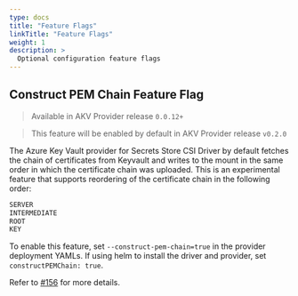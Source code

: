 ```yaml
---
type: docs
title: "Feature Flags"
linkTitle: "Feature Flags"
weight: 1
description: >
  Optional configuration feature flags
---
```


## Construct PEM Chain Feature Flag

> Available in AKV Provider release `0.0.12+`

> This feature will be enabled by default in AKV Provider release `v0.2.0`

The Azure Key Vault provider for Secrets Store CSI Driver by default fetches the chain of certificates from Keyvault and writes to the mount in the same order in which the certificate chain was uploaded. This is an experimental feature that supports reordering of the certificate chain in the following order:

```bash
SERVER
INTERMEDIATE
ROOT
KEY
```

To enable this feature, set `--construct-pem-chain=true` in the provider deployment YAMLs. If using helm to install the driver and provider, set `constructPEMChain: true`.

Refer to [#156](https://github.com/Azure/secrets-store-csi-driver-provider-azure/issues/156) for more details.
